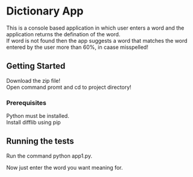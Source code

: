 # Dictionary App
This is a console based application in which user enters a word and the application returns the defination of the word.</br>
If word is not found then the app suggests a word that matches the word entered by the user more than 60%, in caase misspelled!</br>
## Getting Started

Download the zip file!<br>
Open command promt and cd to project directory!</br>

### Prerequisites

Python must be installed.</br>
Install difflib using pip

## Running the tests
Run the command python app1.py.

Now just enter the word you want meaning for.

